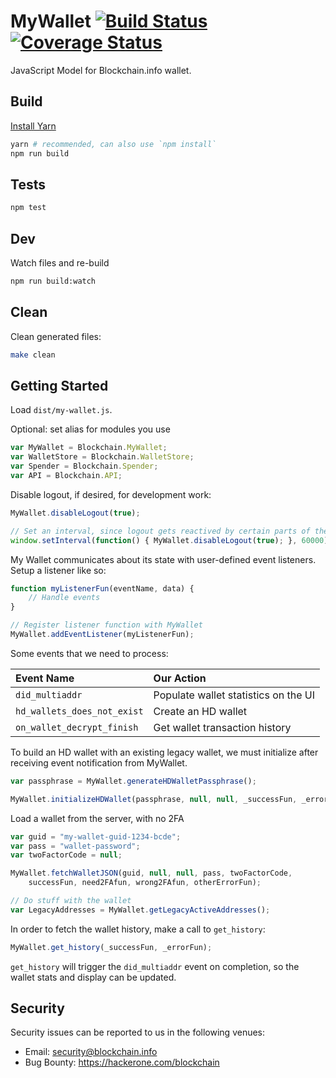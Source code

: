 # MyWallet [![Build Status](https://travis-ci.org/blockchain/My-Wallet-V3.svg?branch=master)](https://travis-ci.org/blockchain/My-Wallet-V3) [![Coverage Status](https://coveralls.io/repos/github/blockchain/My-Wallet-V3/badge.svg?branch=master)](https://coveralls.io/github/blockchain/My-Wallet-V3?branch=master)

JavaScript Model for Blockchain.info wallet.

## Build

[Install Yarn](https://yarnpkg.com/en/docs/install)

```sh
yarn # recommended, can also use `npm install`
npm run build
```

## Tests

```sh
npm test
```

## Dev

Watch files and re-build

```sh
npm run build:watch
```

## Clean

Clean generated files:

```sh
make clean
```

## Getting Started

Load `dist/my-wallet.js`.

Optional: set alias for modules you use

```javascript
var MyWallet = Blockchain.MyWallet;
var WalletStore = Blockchain.WalletStore;
var Spender = Blockchain.Spender;
var API = Blockchain.API;
```

Disable logout, if desired, for development work:
```javascript
MyWallet.disableLogout(true);

// Set an interval, since logout gets reactived by certain parts of the code
window.setInterval(function() { MyWallet.disableLogout(true); }, 60000);
```


My Wallet communicates about its state with user-defined event listeners. Setup a listener like so:
```javascript
function myListenerFun(eventName, data) {
    // Handle events
}

// Register listener function with MyWallet
MyWallet.addEventListener(myListenerFun);
```

Some events that we need to process:

| Event Name | Our Action |
| :--- | :--- |
| `did_multiaddr` | Populate wallet statistics on the UI |
| `hd_wallets_does_not_exist` | Create an HD wallet |
| `on_wallet_decrypt_finish` | Get wallet transaction history |


To build an HD wallet with an existing legacy wallet, we must initialize after receiving event notification from MyWallet.
```javascript
var passphrase = MyWallet.generateHDWalletPassphrase();

MyWallet.initializeHDWallet(passphrase, null, null, _successFun, _errorFun);
```


Load a wallet from the server, with no 2FA
```javascript
var guid = "my-wallet-guid-1234-bcde";
var pass = "wallet-password";
var twoFactorCode = null;

MyWallet.fetchWalletJSON(guid, null, null, pass, twoFactorCode,
    successFun, need2FAfun, wrong2FAfun, otherErrorFun);

// Do stuff with the wallet
var LegacyAddresses = MyWallet.getLegacyActiveAddresses();
```

In order to fetch the wallet history, make a call to `get_history`:
```javascript
MyWallet.get_history(_successFun, _errorFun);
```

`get_history` will trigger the `did_multiaddr` event on completion, so the wallet stats and display can be updated.

## Security

Security issues can be reported to us in the following venues:
 * Email: security@blockchain.info
 * Bug Bounty: https://hackerone.com/blockchain
